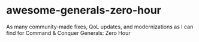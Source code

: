 # awesome-generals-zero-hour
As many community-made fixes, QoL updates, and modernizations as I can find for Command &amp; Conquer Generals: Zero Hour
